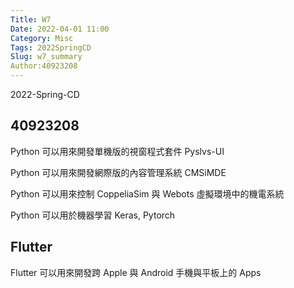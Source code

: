 ```yaml
---
Title: W7
Date: 2022-04-01 11:00
Category: Misc
Tags: 2022SpringCD
Slug: w7_summary
Author:40923208
---
```


2022-Spring-CD

<!-- PELICAN_END_SUMMARY -->

40923208
----
Python 可以用來開發單機版的視窗程式套件 Pyslvs-UI

Python 可以用來開發網際版的內容管理系統 CMSiMDE

Python 可以用來控制 CoppeliaSim 與 Webots 虛擬環境中的機電系統

Python 可以用於機器學習 Keras, Pytorch


Flutter
----

Flutter 可以用來開發跨 Apple 與 Android 手機與平板上的 Apps

